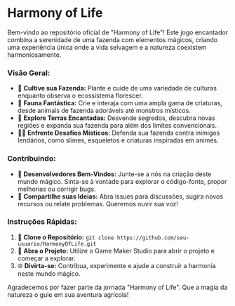 # Harmony of Life

Bem-vindo ao repositório oficial de "Harmony of Life"! Este jogo encantador combina a serenidade de uma fazenda com elementos mágicos, criando uma experiência única onde a vida selvagem e a natureza coexistem harmoniosamente.

### Visão Geral:

- 🌱 **Cultive sua Fazenda:** Plante e cuide de uma variedade de culturas enquanto observa o ecossistema florescer.
- 🦄 **Fauna Fantástica:** Crie e interaja com uma ampla gama de criaturas, desde animais de fazenda adoráveis até monstros místicos.
- 🌲 **Explore Terras Encantadas:** Desvende segredos, descubra novas regiões e expanda sua fazenda para além dos limites convencionais.
- 🧙‍♂️ **Enfrente Desafios Místicos:** Defenda sua fazenda contra inimigos lendários, como slimes, esqueletos e criaturas inspiradas em animes.

### Contribuindo:

- 🚀 **Desenvolvedores Bem-Vindos:** Junte-se a nós na criação deste mundo mágico. Sinta-se à vontade para explorar o código-fonte, propor melhorias ou corrigir bugs.
- 📢 **Compartilhe suas Ideias:** Abra issues para discussões, sugira novos recursos ou relate problemas. Queremos ouvir sua voz!

### Instruções Rápidas:

1. 🧩 **Clone o Repositório:** `git clone https://github.com/seu-usuario/HarmonyOfLife.git`
2. 🚀 **Abra o Projeto:** Utilize o Game Maker Studio para abrir o projeto e começar a explorar.
3. 🌐 **Divirta-se:** Contribua, experimente e ajude a construir a harmonia neste mundo mágico.

Agradecemos por fazer parte da jornada "Harmony of Life". Que a magia da natureza o guie em sua aventura agrícola!

